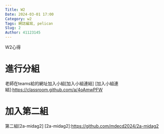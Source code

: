 ```yaml
---
Title: W2
Date: 2024-03-01 17:00
Category: w2
Tags: 網誌編寫, pelican
Slug: 2
Author: 41123145
---
```


W2心得

<!-- PELICAN_END_SUMMARY -->

# 進行分組
老師在teams給的網址加入小組[加入小組連結]
[加入小組連結]:https://classroom.github.com/a/4oAmwPFW

# 加入第二組
第二組[2a-midag2]
[2a-midag2]:https://github.com/mdecd2024/2a-midag2